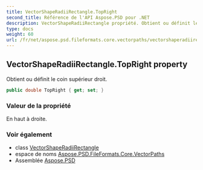 ```yaml
---
title: VectorShapeRadiiRectangle.TopRight
second_title: Référence de l'API Aspose.PSD pour .NET
description: VectorShapeRadiiRectangle propriété. Obtient ou définit le coin supérieur droit.
type: docs
weight: 60
url: /fr/net/aspose.psd.fileformats.core.vectorpaths/vectorshaperadiirectangle/topright/
---
```

## VectorShapeRadiiRectangle.TopRight property

Obtient ou définit le coin supérieur droit.

```csharp
public double TopRight { get; set; }
```

### Valeur de la propriété

En haut à droite.

### Voir également

* class [VectorShapeRadiiRectangle](../)
* espace de noms [Aspose.PSD.FileFormats.Core.VectorPaths](../../vectorshaperadiirectangle/)
* Assemblée [Aspose.PSD](../../../)


